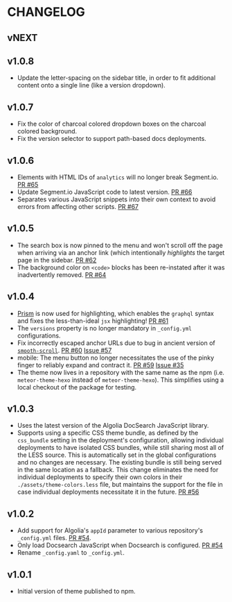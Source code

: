 # CHANGELOG

## vNEXT

## v1.0.8

* Update the letter-spacing on the sidebar title, in order to fit additional
  content onto a single line (like a version dropdown).

## v1.0.7

* Fix the color of charcoal colored dropdown boxes on the charcoal colored
  background.
* Fix the version selector to support path-based docs deployments.

## v1.0.6

* Elements with HTML IDs of `analytics` will no longer break Segment.io.
  [PR #65](https://github.com/meteor/meteor-theme-hexo/pull/65)
* Update Segment.io JavaScript code to latest version.
  [PR #66](https://github.com/meteor/meteor-theme-hexo/pull/66)
* Separates various JavaScript snippets into their own context to avoid errors
  from affecting other scripts.
  [PR #67](https://github.com/meteor/meteor-theme-hexo/pull/67)

## v1.0.5

* The search box is now pinned to the menu and won't scroll off the page when
  arriving via an anchor link (which intentionally _highlights_ the target page
  in the sidebar.
  [PR #62](https://github.com/meteor/meteor-theme-hexo/pull/62)
* The background color on `<code>` blocks has been re-instated after it was
  inadvertently removed.
  [PR #64](https://github.com/meteor/meteor-theme-hexo/pull/64)

## v1.0.4

* [Prism](http://prismjs.com/) is now used for highlighting, which enables
  the `graphql` syntax and fixes the less-than-ideal `jsx` highlighting!
  [PR #61](https://github.com/meteor/meteor-theme-hexo/pull/61)
* The `versions` property is no longer mandatory in `_config.yml` configurations.
* Fix incorrectly escaped anchor URLs due to bug in ancient version of [`smooth-scroll`](//npm.im/smooth-scroll). [PR #60](https://github.com/meteor/meteor-theme-hexo/pull/60) [Issue #57](https://github.com/meteor/meteor-theme-hexo/issues/57)
* mobile: The menu button no longer necessitates the use of the pinky finger to reliably expand and contract it. [PR #59](https://github.com/meteor/meteor-theme-hexo/pull/59) [Issue #35](https://github.com/meteor/meteor-theme-hexo/issues/35)
* The theme now lives in a repository with the same name as the npm
  (i.e. `meteor-theme-hexo` instead of `meteor-theme-hexo`).  This simplifies
  using a local checkout of the package for testing.

## v1.0.3

* Uses the latest version of the Algolia DocSearch JavaScript library.
* Supports using a specific CSS theme bundle, as defined by the `css_bundle` setting in the deployment's configuration, allowing individual deployments to have isolated CSS bundles, while still sharing most all of the LESS source.  This is automatically set in the global configurations and no changes are necessary. The existing bundle is still being served in the same location as a fallback.  This change eliminates the need for individual deployments to specify their own colors in their `./assets/theme-colors.less` file, but maintains the support for the file in case individual deployments necessitate it in the future.
  [PR #56](https://github.com/meteor/meteor-theme-hexo/pull/56)

## v1.0.2

* Add support for Algolia's `appId` parameter to various repository's `_config.yml` files.
  [PR #54](https://github.com/meteor/meteor-theme-hexo/pull/54).
* Only load Docsearch JavaScript when Docsearch is configured.
  [PR #54](https://github.com/meteor/meteor-theme-hexo/pull/54)
* Rename `_config.yaml` to `_config.yml`.

## v1.0.1

* Initial version of theme published to npm.
